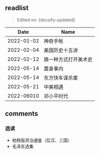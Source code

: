 ## readlist

> Edited on: {docsify-updated}

Date | Name
--- | ---
2022-01-02 | 神奇手帐
2022-02-04 | 美国历史十五讲
2022-02-12 | 换一种方式打开美术史
2022-05-14 | 置身事内
2022-05-14 | 东方快车谋杀案
2022-05-21| 中美相遇
2022-06010 | 邓小平时代


## comments

### 选读
- 柏杨版资治通鉴（后汉、三国）
- 毛泽东选集
